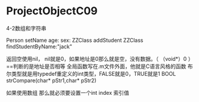 # ProjectObjectC09

4-2数组和字符串

Person setName age: sex:
ZZClass  addStudent
ZZClass findStudentByName:"jack"

返回空使用nil，  nil就是0，如果地址是0那么就是空，没有数据。（ （void*）0 ）
==判断的是地址是否相等
全局函数写在.m文件外面，他就是C语言风格的函数
布尔类型就是用typedef重定义的int类型，FALSE就是0，TRUE就是1
BOOL strCompare(char* pStr1,char* pStr2)

如果使用数组 那么就必须要设置一个int index 索引值

